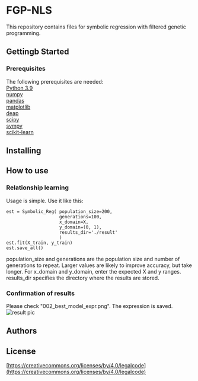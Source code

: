# FGP-NLS
This repository contains files for symbolic regression with filtered genetic programming.

## Gettingb Started
### Prerequisites
The following prerequisites are needed:  
[Python 3.9](https://www.python.org/downloads/release/python-390/)  
[numpy]()  
[pandas]()  
[matplotlib]()  
[deap](https://github.com/DEAP/deap)  
[scipy](https://github.com/scipy/scipy)  
[sympy](https://github.com/sympy/sympy)  
[scikit-learn]()  

## Installing  


## How to use  
### Relationship learning
Usage is simple. Use it like this:
```
est = Symbolic_Reg( population_size=200,
                    generations=100,
                    x_domain=X,
                    y_domain=(0, 1),
                    results_dir='./result'
                    )
est.fit(X_train, y_train)
est.save_all()
```
population_size and generations are the population size and number of generations to repeat. Larger values are likely to improve accuracy, but take longer. For x_domain and y_domain, enter the expected X and y ranges. results_dir specifies the directory where the results are stored.

### Confirmation of results  
Please check "002_best_model_expr.png". The expression is saved.
![result pic](https://github.com/takakikatsushi/FGP-NLS/blob/main/Codes/result2/002_best_model_expr.png?raw=true)

## Authors  
  

## License  
[https://creativecommons.org/licenses/by/4.0/legalcode](https://creativecommons.org/licenses/by/4.0/legalcode)
